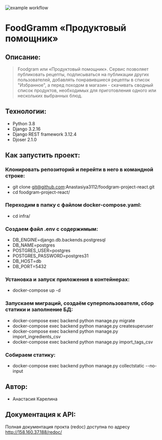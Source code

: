 ![example workflow](https://github.com/Anastasiya3112/foodgram-project-react/actions/workflows/foodgram_workflow.yml/badge.svg)

# FoodGramm «Продуктовый помощник»
## Описание:
>Foodgram или «Продуктовый помощник». Сервис позволяет публиковать рецепты, подписываться на публикации других пользователей, добавлять понравившиеся рецепты в список "Избранное", а перед походом в магазин - скачивать сводный список продуктов, необходимых для приготовления одного или нескольких выбранных блюд.

## Технологии:
* Python 3.8 
* Django 3.2.16
* Django REST framework 3.12.4
* Djoser 2.1.0


## Как запустить проект:

### Клонировать репозиторий и перейти в него в командной строке:
* git clone git@github.com:Anastasiya3112/foodgram-project-react.git
* cd foodgram-project-react/

### Переходим в папку с файлом docker-compose.yaml:
* cd infra/

### Создаем файл .env с содержимым:
* DB_ENGINE=django.db.backends.postgresql 
* DB_NAME=postgres 
* POSTGRES_USER=postgres 
* POSTGRES_PASSWORD=postgres31
* DB_HOST=db 
* DB_PORT=5432

### Установка и запуск приложения в контейнерах:
* docker-compose up -d

### Запускаем миграций, создаём суперпользователя, сбор статики и заполнение БД:
* docker-compose exec backend python manage.py migrate
* docker-compose exec backend python manage.py createsuperuser
* docker-compose exec backend python manage.py import_ingredients_csv
* docker-compose exec backend python manage.py import_tags_csv

### Собираем статику:
* docker-compose exec backend python manage.py collectstatic --no-input

## Автор:
* Анастасия Карелина

## Документация к API:
Полная документация прокта (redoc) доступна по адресу http://158.160.37.188/redoc/
